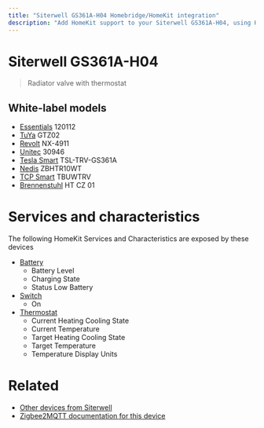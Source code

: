 ```yaml
---
title: "Siterwell GS361A-H04 Homebridge/HomeKit integration"
description: "Add HomeKit support to your Siterwell GS361A-H04, using Homebridge, Zigbee2MQTT and homebridge-z2m."
---
```

<!---
This file has been GENERATED using src/docgen/docgen.ts
DO NOT EDIT THIS FILE MANUALLY!
-->
# Siterwell GS361A-H04
> Radiator valve with thermostat


## White-label models
* [Essentials](../index.md#essentials) 120112
* [TuYa](../index.md#tuya) GTZ02
* [Revolt](../index.md#revolt) NX-4911
* [Unitec](../index.md#unitec) 30946
* [Tesla Smart](../index.md#tesla_smart) TSL-TRV-GS361A
* [Nedis](../index.md#nedis) ZBHTR10WT
* [TCP Smart](../index.md#tcp_smart) TBUWTRV
* [Brennenstuhl](../index.md#brennenstuhl) HT CZ 01

# Services and characteristics
The following HomeKit Services and Characteristics are exposed by
these devices

* [Battery](../../battery.md)
  * Battery Level
  * Charging State
  * Status Low Battery
* [Switch](../../switch.md)
  * On
* [Thermostat](../../climate.md)
  * Current Heating Cooling State
  * Current Temperature
  * Target Heating Cooling State
  * Target Temperature
  * Temperature Display Units


# Related
* [Other devices from Siterwell](../index.md#siterwell)
* [Zigbee2MQTT documentation for this device](https://www.zigbee2mqtt.io/devices/GS361A-H04.html)